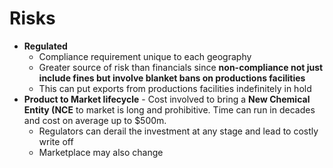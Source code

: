 # Risks
- **Regulated**
	- Compliance requirement unique to each geography
	- Greater source of risk than financials since **non-compliance not just include fines but involve blanket bans on productions facilities**
	- This can put exports from productions facilities indefinitely in hold
- **Product to Market lifecycle** - Cost involved to bring a **New Chemical Entity (NCE** to market is long and prohibitive. Time can run in decades and cost on average up to $500m. 
	- Regulators can derail the investment at any stage and lead to costly write off
	- Marketplace may also change 


<!--stackedit_data:
eyJoaXN0b3J5IjpbNzUxNzc4MTA1LDIxMzMwODg0NDQsLTQzNj
YzMTI1Nl19
-->